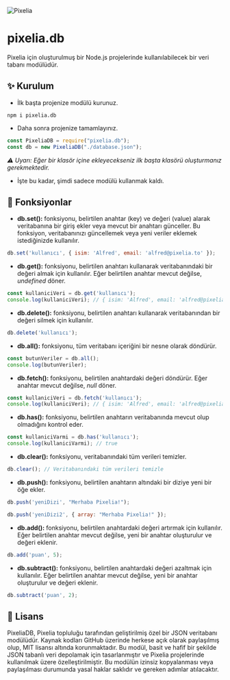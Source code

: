![Pixelia](https://cdn.discordapp.com/attachments/1185224136570720408/1185224201922150543/image_72_1.png)
# pixelia.db

Pixelia için oluşturulmuş bir Node.js projelerinde kullanılabilecek bir veri tabanı modülüdür.


## ✨ Kurulum
- İlk başta projenize modülü kurunuz.
```
npm i pixelia.db
```
- Daha sonra projenize tamamlayınız.
```js
const PixeliaDB = require("pixelia.db");
const db = new PixeliaDB("./database.json");
```
*⚠ Uyarı: Eğer bir klasör içine ekleyecekseniz ilk başta klasörü oluşturmanız gerekmektedir.*

- İşte bu kadar, şimdi sadece modülü kullanmak kaldı.
## 🤖 Fonksiyonlar
- **db.set():** fonksiyonu, belirtilen anahtar (key) ve değeri (value) alarak veritabanına bir giriş ekler veya mevcut bir anahtarı günceller. Bu fonksiyon, veritabanınızı güncellemek veya yeni veriler eklemek istediğinizde kullanılır.
```js
db.set('kullanıcı', { isim: 'Alfred', email: 'alfred@pixelia.to' });
```

- **db.get():** fonksiyonu, belirtilen anahtarı kullanarak veritabanındaki bir değeri almak için kullanılır. Eğer belirtilen anahtar mevcut değilse, _undefined_ döner.
```js
const kullaniciVeri = db.get('kullanıcı');
console.log(kullaniciVeri); // { isim: 'Alfred', email: 'alfred@pixelia.to' }
```

- **db.delete():** fonksiyonu, belirtilen anahtarı kullanarak veritabanından bir değeri silmek için kullanılır.
```js
db.delete('kullanıcı');
```

- **db.all():** fonksiyonu, tüm veritabanı içeriğini bir nesne olarak döndürür.
```js
const butunVeriler = db.all();
console.log(butunVeriler);
```

- **db.fetch():** fonksiyonu, belirtilen anahtardaki değeri döndürür. Eğer anahtar mevcut değilse, _null_ döner.
```js
const kullaniciVeri = db.fetch('kullanıcı');
console.log(kullaniciVeri); // { isim: 'Alfred', email: 'alfred@pixelia.to' }
```

- **db.has():** fonksiyonu, belirtilen anahtarın veritabanında mevcut olup olmadığını kontrol eder.
```js
const kullaniciVarmi = db.has('kullanıcı');
console.log(kullaniciVarmi); // true
```

- **db.clear():** fonksiyonu, veritabanındaki tüm verileri temizler.
```js
db.clear(); // Veritabanındaki tüm verileri temizle
```

- **db.push():** fonksiyonu, belirtilen anahtarın altındaki bir diziye yeni bir öğe ekler.
```js
db.push('yeniDizi', "Merhaba Pixelia!");
```

```js
db.push('yeniDizi2', { array: "Merhaba Pixelia!" });
```

- **db.add():** fonksiyonu, belirtilen anahtardaki değeri artırmak için kullanılır. Eğer belirtilen anahtar mevcut değilse, yeni bir anahtar oluşturulur ve değeri eklenir.

```js
db.add('puan', 5);
```

- **db.subtract():** fonksiyonu, belirtilen anahtardaki değeri azaltmak için kullanılır. Eğer belirtilen anahtar mevcut değilse, yeni bir anahtar oluşturulur ve değeri eklenir.

```js
db.subtract('puan', 2);
```
## 📜 Lisans
PixeliaDB, Pixelia topluluğu tarafından geliştirilmiş özel bir JSON veritabanı modülüdür. Kaynak kodları GitHub üzerinde herkese açık olarak paylaşılmış olup, MIT lisansı altında korunmaktadır. Bu modül, basit ve hafif bir şekilde JSON tabanlı veri depolamak için tasarlanmıştır ve Pixelia projelerinde kullanılmak üzere özelleştirilmiştir. Bu modülün izinsiz kopyalanması veya paylaşılması durumunda yasal haklar saklıdır ve gereken adımlar atılacaktır.